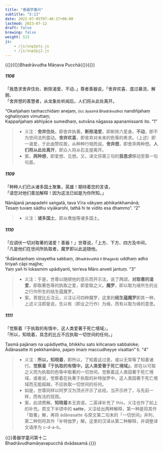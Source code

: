 ```yaml
---
title: "善器学童问"
subtitle: "5:13"
date: 2022-07-05T07:46:17+08:00
lastmod: 2023-07-12
draft: false
brewing: false
weight: 513
js:
    - /js/snp2pts.js
    - /js/snp2pj2.js
---
```



{{<subtitle>}}{{<suttalink src="snp5.13">}}Bhadrāvudha Māṇava Pucchā{{</suttalink>}}{{</subtitle>}}

##### 1108

「我恳求舍弃住处、断除渴爱、不动、」尊者善器说，「舍弃欢喜、度过暴流、解脱、  
「舍弃想的善慧者，从龙象处听闻后，人们将从此处离开。

“Okañjahaṃ taṇhacchidaṃ anejaṃ, <small>(icc āyasmā Bhadrāvudho)</small> nandiñjahaṃ oghatiṇṇaṃ vimuttaṃ;  
Kappañjahaṃ abhiyāce sumedhaṃ, sutvāna nāgassa apanamissanti ito. <q>1</q>

> - 义注：**舍弃住处**，即舍弃执著。**断除渴爱**，即断除六爱身。**不动**，即不为世间法所震动。**舍弃欢喜**，即舍弃对未来的色等的希求。（上述）即一渴爱，于此由赞叹故，从种种行相而说。**舍弃想**，即舍弃两种想。**人们将从此处离开**，即众人将从石支提离开。
> - 案，**两种想**，即爱想、见想。又，译文将第三句的**我恳求**移动至第一句句首。

##### 1109

「种种人们已从诸多国土聚集，英雄！期待着您的言语，  
「请您对他们善加解释！因为这法已如是为你所知。」

Nānājanā janapadehi saṅgatā, tava Vīra vākyaṃ abhikaṅkhamānā;  
Tesaṃ tuvaṃ sādhu viyākarohi, tathā hi te vidito esa dhammo”. <q>2</q>

> - 义注：**诸多国土**，即从鸯伽等诸多国土。

##### 1110

「应调伏一切对取著的渴爱！善器！」世尊说，「上方、下方、四方及中间，  
「凡是他们在世间所执取者，魔罗即以此追随他。

“Ādānataṇhaṃ vinayetha sabbaṃ, <small>(Bhadrāvudhā ti Bhagavā)</small> uddhaṃ adho tiriyañ cāpi majjhe;  
Yaṃ yañ hi lokasmim upādiyanti, ten’eva Māro anveti jantuṃ. <q>3</q>

> - 义注：于是，世尊以随顺他的意乐而开示法，说了两颂。**对取著的渴爱**，即取著色等的执取之爱，即爱取之义。**魔罗**，即以取为缘所生的业之行作所生的结生蕴魔罗。
> - 案，菩提比丘注云，义注认可四种魔罗，这里的**结生蕴魔罗**即其一种，上述义注即是说，生以有（即业之行作）为缘，而有以取为缘的意思。

##### 1111

「觉察着『于执取的有情中，这人类爱著于死亡境域』，  
「所以，知晓着，具念的比丘不应执取一切世间的任何。」

Tasmā pajānaṃ na upādiyetha, bhikkhu sato kiñcanaṃ sabbaloke;  
Ādānasatte iti pekkhamāno, pajaṃ imaṃ maccudheyye visattan” ti. <q>4</q>

> - 义注：**所以，知晓着**，即所以，了知着这过患，或以无常等了知着诸行。**觉察着『于执取的有情中，这人类爱著于死亡境域』**，即在以可取之义而为执取的色等中取著的一切世间，觉察着这人类固著于死亡境域，或者说，觉察着在执著于执取的补特伽罗中，这人类固著于死亡境域而无能超越，不应执取一切世间的任何。
> - 如是，世尊同样以阿罗汉为顶点开示了此经。当开示终了，与先前一样，而有法的现观。
> - 案，此颂费解。**知晓着**本无宾语，二英译补充了 this，义注也作了如上的补充。原文下半颂中的 **satte**，义注给出两种解释，第一种是将其作「取著」解，再将 ādānasatte 与原文第二句末的「一切世间」并列，第二种则将其作「补特伽罗」解。这里的汉译从第二种解释，并调整译文语序为 c-d-a-b。


{{<eof>}}善器学童问第十二<br>Bhadrāvudhamāṇavapucchā dvādasamā.{{</eof>}}
